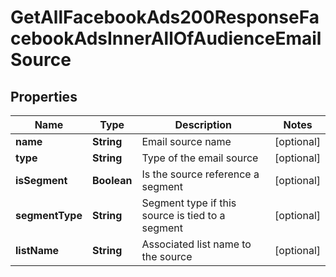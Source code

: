 

# GetAllFacebookAds200ResponseFacebookAdsInnerAllOfAudienceEmailSource


## Properties

| Name | Type | Description | Notes |
|------------ | ------------- | ------------- | -------------|
|**name** | **String** | Email source name |  [optional] |
|**type** | **String** | Type of the email source |  [optional] |
|**isSegment** | **Boolean** | Is the source reference a segment |  [optional] |
|**segmentType** | **String** | Segment type if this source is tied to a segment |  [optional] |
|**listName** | **String** | Associated list name to the source |  [optional] |



